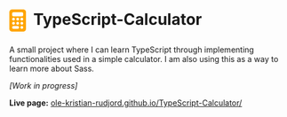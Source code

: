 <h1><sub><sub><img src="https://raw.githubusercontent.com/ole-kristian-rudjord/TypeScript-Calculator/51f219e50ac06c50762023ba6874c488f2b85af3/favicon.svg" height="40px"></sub></sub>&nbsp;&nbsp;TypeScript-Calculator</h1>
<p>A small project where I can learn TypeScript through implementing functionalities used in a simple calculator. I am also using this as a way to learn more about Sass.</p>
<p><i>[Work in progress]</i></p>
<p><b>Live page:</b> <a href="https://ole-kristian-rudjord.github.io/TypeScript-Calculator/">ole-kristian-rudjord.github.io/TypeScript-Calculator/</a></p>
